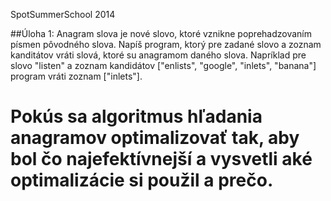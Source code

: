 SpotSummerSchool 2014 

##Úloha 1:
Anagram slova je nové slovo, ktoré vznikne poprehadzovaním písmen pôvodného slova.
Napíš program, ktorý pre zadané slovo a zoznam kanditátov vráti slová, ktoré su anagramom daného slova.
Napríklad pre slovo "listen" a zoznam kandidátov ["enlists", "google", "inlets", "banana"] program vráti zoznam ["inlets"].

Pokús sa algoritmus hľadania anagramov optimalizovať tak, aby bol čo najefektívnejší a vysvetli aké optimalizácie si použil a prečo.
================

